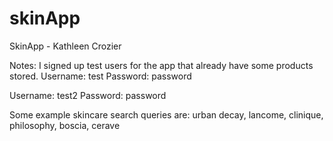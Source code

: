 skinApp
=======
SkinApp - Kathleen Crozier

Notes:
I signed up test users for the app that already have some products stored. 
Username: test
Password: password

Username: test2
Password: password

Some example skincare search queries are: urban decay, lancome, clinique, philosophy, boscia, cerave
